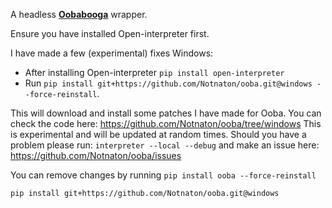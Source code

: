 A headless [**Oobabooga**](https://github.com/oobabooga/text-generation-webui) wrapper.


Ensure you have installed Open-interpreter first.
<br>

I have made a few (experimental) fixes Windows:
- After installing Open-interpreter `pip install open-interpreter`
- Run `pip install git+https://github.com/Notnaton/ooba.git@windows --force-reinstall`. 

This will download and install some patches I have made for Ooba.
You can check the code here: https://github.com/Notnaton/ooba/tree/windows
This is experimental and will be updated at random times. 
Should you have a problem please run: `interpreter --local --debug` and make an issue here: https://github.com/Notnaton/ooba/issues

You can remove changes by running `pip install ooba --force-reinstall`

```shell
pip install git+https://github.com/Notnaton/ooba.git@windows
```
